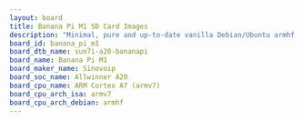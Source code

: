 ```yaml
---
layout: board
title: Banana Pi M1 SD Card Images
description: "Minimal, pure and up-to-date vanilla Debian/Ubuntu armhf SD card images for Banana Pi M1 by Sinovoip, SoC: Allwinner A20, CPU ISA: armv7"
board_id: banana_pi_m1
board_dtb_name: sun7i-a20-bananapi
board_name: Banana Pi M1
board_maker_name: Sinovoip
board_soc_name: Allwinner A20
board_cpu_name: ARM Cortex A7 (armv7)
board_cpu_arch_isa: armv7
board_cpu_arch_debian: armhf
---
```

